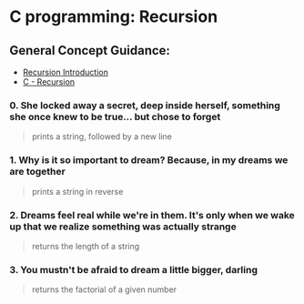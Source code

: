 # C programming: Recursion
## General Concept Guidance:
* [Recursion Introduction](https://docs.google.com/presentation/d/1YZJZnrPuu1BGicyO9CRUUiEYSR7iFuPTEHlEjNkr3Hc/edit#slide=id.p)
* [C - Recursion](https://www.tutorialspoint.com/cprogramming/c_recursion.htm)
### 0. She locked away a secret, deep inside herself, something she once knew to be true... but chose to forget 
> prints a string, followed by a new line
### 1. Why is it so important to dream? Because, in my dreams we are together
> prints a string in reverse
### 2. Dreams feel real while we're in them. It's only when we wake up that we realize something was actually strange 
> returns the length of a string
### 3. You mustn't be afraid to dream a little bigger, darling
> returns the factorial of a given number